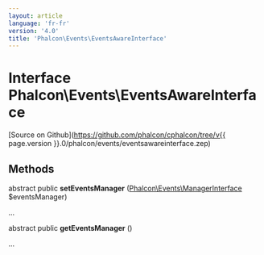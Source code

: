 ```yaml
---
layout: article
language: 'fr-fr'
version: '4.0'
title: 'Phalcon\Events\EventsAwareInterface'
---
```

# Interface **Phalcon\Events\EventsAwareInterface**

[Source on Github](https://github.com/phalcon/cphalcon/tree/v{{ page.version }}.0/phalcon/events/eventsawareinterface.zep)

## Methods

abstract public **setEventsManager** ([Phalcon\Events\ManagerInterface](Phalcon_Events_ManagerInterface) $eventsManager)

...

abstract public **getEventsManager** ()

...